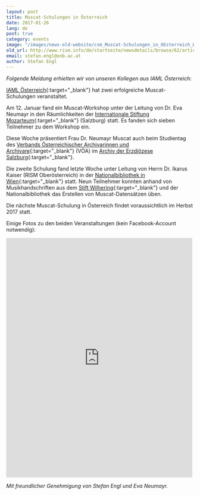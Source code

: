 ```yaml
---
layout: post
title: Muscat-Schulungen in Österreich
date: 2017-01-26
lang: de
post: true
category: events
image: "/images/news-old-website/csm_Muscat-Schulungen_in_OEsterreich_Wien_2_737aa0dc99.jpg"
old_url: http://www.rism.info/de/startseite/newsdetails/browse/62/article/64/muscat-workshops-in-austria.html
email: stefan.engl@onb.ac.at
author: Stefan Engl
---
```


_Folgende Meldung erhielten wir von unseren Kollegen aus IAML Österreich:_

[IAML Österreich](http://www.iaml.at/){:target="_blank"} hat zwei erfolgreiche Muscat-Schulungen veranstaltet.

Am 12. Januar fand ein Muscat-Workshop unter der Leitung von Dr. Eva Neumayr in den Räumlichkeiten der [Internationale Stiftung Mozarteum](http://www.mozarteum.at/){:target="_blank"} (Salzburg) statt. Es fanden sich sieben Teilnehmer zu dem Workshop ein.

Diese Woche präsentiert Frau Dr. Neumayr Muscat auch beim Studientag des [Verbands Österreichischer Archivarinnen und Archivare](http://www.voea.at/){:target="_blank"} (VÖA) im [Archiv der Erzdiözese Salzburg](http://www.kirchen.net/archiv/home/){:target="_blank"}.

Die zweite Schulung fand letzte Woche unter Leitung von Herrn Dr. Ikarus Kaiser (RISM Oberösterreich) in der [Nationalbibliothek in Wien](https://www.onb.ac.at/){:target="_blank"} statt. Neun Teilnehmer konnten anhand von Musikhandschriften aus dem [Stift Wilhering](http://stiftwilhering.at/){:target="_blank"} und der Nationalbibliothek das Erstellen von Muscat-Datensätzen üben.

Die nächste Muscat-Schulung in Österreich findet voraussichtlich im Herbst 2017 statt.

Einige Fotos zu den beiden Veranstaltungen (kein Facebook-Account notwendig):

<iframe src="https://www.facebook.com/plugins/post.php?href=https%3A%2F%2Fwww.facebook.com%2Fmedia%2Fset%2F%3Fset%3Da.1485250014849171.1073741849.103775449663308%26type%3D3&amp;width=500" width="500" height="645" style="border:none;overflow:hidden" scrolling="no" frameborder="0" allowtransparency="true"></iframe>


_Mit freundlicher Genehmigung von Stefan Engl und Eva Neumayr._

